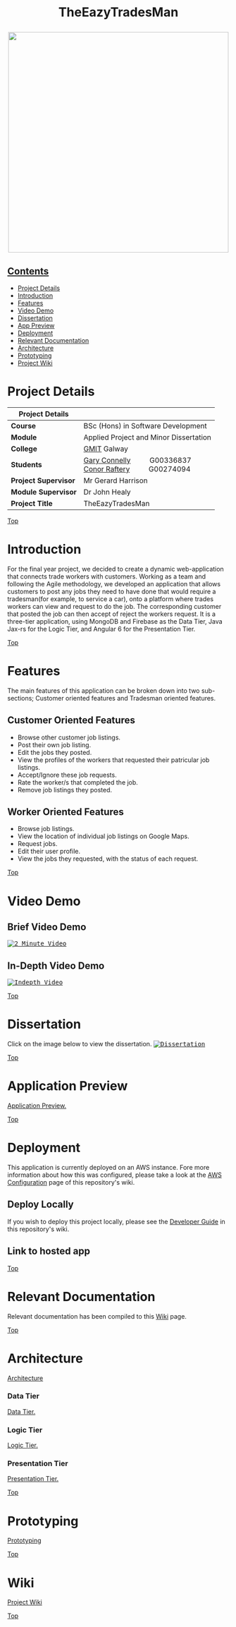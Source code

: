 
# <p align="center">TheEazyTradesMan</p>


<p align="center"><img src="https://user-images.githubusercontent.com/22517451/56621200-87d0b000-6623-11e9-9467-86e2c310d211.PNG" width="500" height="500"></p>



## [Contents](#contents)
* [Project Details](#details)
* [Introduction](#intro)
* [Features](#features)
* [Video Demo](#demo)
* [Dissertation](#dissertation)
* [App Preview](#preview)
* [Deployment](#deploy)
* [Relevant Documentation](#documentation)
* [Architecture](#arc) 
* [Prototyping](#prototype)
* [Project Wiki](#wiki)



# Project Details<a name = "details"></a>

| Project Details   |     |
| --- | --- |
| **Course** | BSc (Hons) in Software Development  |
| **Module** |  Applied Project and Minor Dissertation |
| **College** | [GMIT](http://www.gmit.ie/) Galway |
| **Students** | [Gary Connelly](https://www.linkedin.com/in/gary-connelly-555106170/)&nbsp;&nbsp;&nbsp;&nbsp;&nbsp;&nbsp;&nbsp;&nbsp;&nbsp; G00336837<br/>[Conor Raftery](https://www.linkedin.com/in/conor-raftery-090b88150/)&nbsp;&nbsp;&nbsp;&nbsp;&nbsp;&nbsp;&nbsp;&nbsp;&nbsp; G00274094 |
| **Project Supervisor** | Mr Gerard Harrison |
| **Module Supervisor** | Dr John Healy |
| **Project Title** | TheEazyTradesMan |

[Top](#contents) 
# Introduction<a name = "intro"></a>
For the final year project, we decided to create a dynamic web-application that connects trade workers with customers. Working as a team and following the Agile methodology, we developed an application that allows customers to post any jobs they need to have done that would require a tradesman(for example, to service a car), onto a platform where trades workers can view and request to do the job. The corresponding customer that posted the job can then accept of reject the workers request. It is a three-tier application, using MongoDB and Firebase as the Data Tier, Java Jax-rs for the Logic Tier, and Angular 6 for the Presentation Tier.

[Top](#contents)

# Features<a name = "features"></a>
The main features of this application can be broken down into two sub-sections; Customer oriented features and Tradesman oriented features. 

## Customer Oriented Features
* Browse other customer job listings.
* Post their own job listing.
* Edit the jobs they posted. 
* View the profiles of the workers that requested their patricular job listings.
* Accept/Ignore these job requests.
* Rate the worker/s that completed the job.
* Remove job listings they posted.

## Worker Oriented Features
* Browse job listings.
* View the location of individual job listings on Google Maps.
* Request jobs.
* Edit their user profile.
* View the jobs they requested, with the status of each request.

[Top](#contents) 

# Video Demo<a name = "demo"></a>

## Brief Video Demo
<kbd>[![2 Minute Video](https://user-images.githubusercontent.com/22517432/56829713-66a6d400-685c-11e9-9398-ca6451145dc3.PNG)](https://youtu.be/JxoHPQVQr_A)</kbd>

## In-Depth Video Demo
<kbd>[![Indepth Video](https://user-images.githubusercontent.com/22517432/56829616-29424680-685c-11e9-9885-35d9364a9d11.PNG)](https://youtu.be/zbEItHRyYdw)</kbd>

[Top](#contents) 

# Dissertation<a name = "dissertation"></a>

Click on the image below to view the dissertation.
<kbd>[![Dissertation](https://user-images.githubusercontent.com/22517432/56830288-e08b8d00-685d-11e9-8d16-0d18a1e35c0d.PNG)](https://github.com/4thYearProjectGaryConnellyConorRaftery/Dissertation/blob/master/Dissertation.pdf)</kbd>


[Top](#contents) 

# Application Preview<a name = "preview"></a>

[Application Preview.](https://github.com/4thYearProjectGaryConnellyConorRaftery/TheEazyTradesMan/wiki/Application-Preview)

[Top](#contents) 

# Deployment<a name = "deploy"></a>
This application is currently deployed on an AWS instance. Fore more information about how this was configured, please take a look at the [AWS Configuration](https://github.com/4thYearProjectGaryConnellyConorRaftery/TheEazyTradesMan/wiki/AWS-Configuration) page of this repository's wiki.

## Deploy Locally

If you wish to deploy this project locally, please see the [Developer Guide](https://github.com/4thYearProjectGaryConnellyConorRaftery/TheEazyTradesMan/wiki/Developer-Guide) in this repository's wiki.
## Link to hosted app

[Top](#contents) 

# Relevant Documentation<a name = "documentation"></a>

Relevant documentation has been compiled to this [Wiki](https://github.com/4thYearProjectGaryConnellyConorRaftery/TheEazyTradesMan/wiki/Documentation) page.

[Top](#contents) 

# Architecture<a name = "arc"></a>
[Architecture](https://github.com/4thYearProjectGaryConnellyConorRaftery/TheEazyTradesMan/wiki/Architecture)

### Data Tier
[Data Tier.](https://github.com/4thYearProjectGaryConnellyConorRaftery/TheEazyTradesMan/wiki/Data-Tier)
### Logic Tier
[Logic Tier.](https://github.com/4thYearProjectGaryConnellyConorRaftery/TheEazyTradesMan/wiki/Logic-Tier)
### Presentation Tier
[Presentation Tier.](https://github.com/4thYearProjectGaryConnellyConorRaftery/TheEazyTradesMan/wiki/Presentation-Tier)

[Top](#contents) 

# Prototyping<a name = "prototype"></a>
[Prototyping](https://github.com/4thYearProjectGaryConnellyConorRaftery/TheEazyTradesMan/wiki/Prototyping)

[Top](#contents) 


# Wiki<a name = "wiki"></a>
[Project Wiki](https://github.com/4thYearProjectGaryConnellyConorRaftery/TheEazyTradesMan/wiki)

[Top](#contents) 
